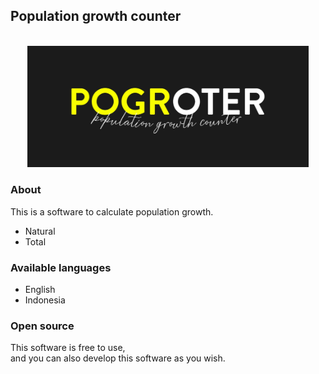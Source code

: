 ## Population growth counter
<section id="readme.md">
<center>
  <br />
 <a href="https://github.com/Wahyunaa/population-growth-counter"><img src="assets/img/logo.jpg" alt="logo" width="450"/></a>
 </center>
 </section>
 <section id="About">
<h3>About</h3>
<p>This is a software to calculate population growth.</p>
<ul>
  <li>Natural</li>
  <li>Total</li>
</ul>
</section>
<h3>Available languages</h3>
 <ul>
   <li>English</li>
   <li>Indonesia</li>
 </ul>
<section id="open-source">
<h3>Open source</h3>
<p>This software is free to use, <br />and you can also develop this software as you wish.</p></section>
